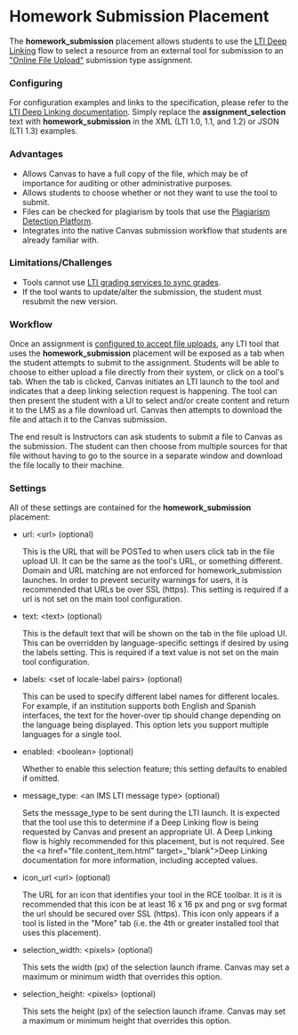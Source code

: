 Homework Submission Placement
==============

The **homework_submission** placement allows students to use the <a 
href="file.content_item.html" target="_blank">LTI 
Deep Linking</a> flow to select a resource from an external tool for submission 
to an <a href="https://community.canvaslms.com/docs/DOC-10113-415241285" 
target="_blank">"Online File Upload"</a> submission type assignment.

### Configuring
For configuration examples and links to the specification, please refer to the <a 
href="file.content_item.html" target="_blank">LTI 
Deep Linking documentation</a>. Simply replace the **assignment_selection** text
with **homework_submission** in the XML (LTI 1.0, 1.1, and 1.2) or JSON (LTI 1.3)
examples.

### Advantages
- Allows Canvas to have a full copy of the file, which may be of importance for 
auditing or other administrative purposes.
- Allows students to choose whether or not they want to use the tool to submit.
- Files can be checked for plagiarism by tools that use the <a 
href="file.plagiarism_platform.html" 
target="_blank">Plagiarism Detection Platform</a>.
- Integrates into the native Canvas submission workflow that students are already familiar with.

### Limitations/Challenges
- Tools cannot use <a href="file.assignment_tools.html" 
target="_blank">LTI grading services to sync grades</a>.
- If the tool wants to update/alter the submission, the student must resubmit 
the new version.

### Workflow
Once an assignment is <a href="https://community.canvaslms.com/docs/DOC-10113-415241285" 
target="_blank">configured to accept file uploads</a>, any LTI tool that uses 
the **homework_submission** placement will be exposed as a tab when the student
attempts to submit to the assignment. Students will be able to choose to either
upload a file directly from their system, or click on a tool's tab. When the 
tab is clicked, Canvas initiates an LTI launch to the tool and indicates that
a deep linking selection request is happening. The tool can then present the 
student with a UI to select and/or create content and return it to the LMS as a 
file download url. Canvas then attempts to download the file and attach it to the
Canvas submission.

The end result is Instructors can ask students to submit a file to Canvas as the
submission. The student can then choose from multiple sources for that file 
without having to go to the source in a separate window and download the file 
locally to their machine.

### Settings
All of these settings are contained for the **homework_submission** placement:

-   url: &lt;url&gt; (optional)

    This is the URL that will be POSTed to when users click tab in the file 
    upload UI. It can be the same as the tool's URL, or something different. Domain and URL 
     matching are not enforced for homework_submission launches. In order to prevent 
     security warnings for users, it is recommended that URLs be over SSL (https).
    This setting is required if a url is not set on the main tool configuration.

-   text: &lt;text&gt; (optional)

    This is the default text that will be shown on the tab in the file 
    upload UI. This can be overridden by language-specific settings if desired by 
    using the labels setting. This is required if a text value is not set on the
    main tool configuration.

-   labels: &lt;set of locale-label pairs&gt; (optional)

    This can be used to specify different label names for different locales. 
    For example, if an institution supports both English and Spanish interfaces,
    the text for the hover-over tip should change depending on the language 
    being displayed. This option lets you support multiple languages for a single tool.

-   enabled: &lt;boolean&gt; (optional)

    Whether to enable this selection feature; this setting defaults to enabled if omitted.

-   message_type: &lt;an IMS LTI message type&gt; (optional)

    Sets the message_type to be sent during the LTI launch. It is expected that 
    the tool use this to determine if a Deep Linking flow is being requested by
    Canvas and present an appropriate UI. A Deep Linking flow is highly recommended
    for this placement, but is not required. See the 
    <a href="file.content_item.html" target=_"blank">Deep Linking 
    documentation</a> for more information, including accepted values.

-   icon_url &lt;url&gt; (optional)

    The URL for an icon that identifies your tool in the RCE toolbar. It is 
    it is recommended that this icon be at least 16 x 16 px and png or svg format
    the url should be secured over SSL (https). This icon only appears if a tool
    is listed in the "More" tab (i.e. the 4th or greater installed tool that uses
    this placement).

-   selection_width: &lt;pixels&gt; (optional)

    This sets the width (px) of the selection launch iframe. Canvas may set a 
    maximum or minimum width that overrides this option.

-   selection_height: &lt;pixels&gt; (optional)

    This sets the height (px) of the selection launch iframe. Canvas may set a 
    maximum or minimum height that overrides this option.

